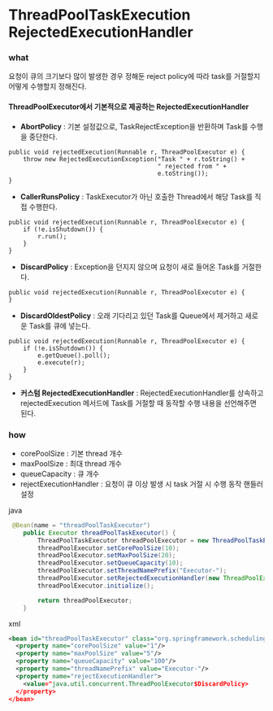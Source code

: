 # ThreadPoolTaskExecution RejectedExecutionHandler


### what
요청이 큐의 크기보다 많이 발생한 경우 정해둔 reject policy에 따라 task를 거절할지 어떻게 수행할지 정해진다. 


#### ThreadPoolExecutor에서 기본적으로 제공하는 RejectedExecutionHandler
- **AbortPolicy** : 기본 설정값으로, TaskRejectException을 반환하며 Task를 수행을 중단한다.
```
public void rejectedExecution(Runnable r, ThreadPoolExecutor e) {
    throw new RejectedExecutionException("Task " + r.toString() +
                                         " rejected from " +
                                         e.toString());
}
```

- **CallerRunsPolicy** : TaskExecutor가 아닌 호출한 Thread에서 해당 Task를 직접 수행한다.
```
public void rejectedExecution(Runnable r, ThreadPoolExecutor e) {
    if (!e.isShutdown()) {
        r.run();
    }
}
```

- **DiscardPolicy** : Exception을 던지지 않으며 요청이 새로 들어온 Task를 거절한다.
```
public void rejectedExecution(Runnable r, ThreadPoolExecutor e) {
}
```

- **DiscardOldestPolicy** : 오래 기다리고 있던 Task를 Queue에서 제거하고 새로운 Task를 큐에 넣는다.
```
public void rejectedExecution(Runnable r, ThreadPoolExecutor e) {
    if (!e.isShutdown()) {
        e.getQueue().poll();
        e.execute(r);
    }
}
```

- **커스텀 RejectedExecutionHandler** : RejectedExecutionHandler를 상속하고 rejectedExecution 메서드에 Task를 거절할 때 동작할 수행 내용을 선언해주면 된다.



### how

- corePoolSize : 기본 thread 개수
- maxPoolSize : 최대 thread 개수
- queueCapacity : 큐 개수
- rejectExecutionHandler : 요청이 큐 이상 발생 시 task 거절 시 수행 동작 핸들러 설정


java
```java 
 @Bean(name = "threadPoolTaskExecutor")
    public Executor threadPoolTaskExecutor() {
        ThreadPoolTaskExecutor threadPoolExecutor = new ThreadPoolTaskExecutor();
        threadPoolExecutor.setCorePoolSize(10);
        threadPoolExecutor.setMaxPoolSize(20);
        threadPoolExecutor.setQueueCapacity(10);
        threadPoolExecutor.setThreadNamePrefix("Executor-");
        threadPoolExecutor.setRejectedExecutionHandler(new ThreadPoolExecutor.CallerRunsPolicy());
        threadPoolExecutor.initialize();

        return threadPoolExecutor;
    }
```


xml
```xml
<bean id="threadPoolTaskExecutor" class="org.springframework.scheduling.concurrent.ThreadPoolTaskExecutor"> 
  <property name="corePoolSize" value="1"/> 
  <property name="maxPoolSize" value="5"/> 
  <property name="queueCapacity" value="100"/> 
  <property name="threadNamePrefix" value="Executor-"/> 
  <property name="rejectExecutionHandler">
    <value="java.util.concurrent.ThreadPoolExecutor$DiscardPolicy>
  </property>
</bean>
```
